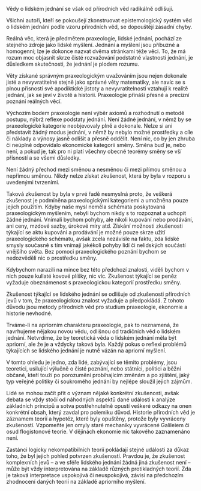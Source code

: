 Vědy o lidském jednání se však od přírodních věd radikálně odlišují.

Všichni autoři, kteří se pokoušejí zkonstruovat epistemologický systém věd o lidském jednání podle vzoru přírodních věd, se dopouštějí zásadní chyby.

Reálná věc, která je předmětem praxeologie, lidské jednání, pochází ze stejného zdroje jako lidské myšlení. Jednání a myšlení jsou příbuzné a homogenní; lze je dokonce nazvat dvěma stránkami téže věci. To, že má rozum moc objasnit skrze čisté rozvažování podstatné vlastnosti jednání, je důsledkem skutečnosti, že jednání je plodem rozumu.

Věty získané správným praxeologickým uvažováním jsou nejen dokonale jisté a nevyvratitelné stejně jako správné věty matematiky, ale navíc se s plnou přísností své apodiktické jistoty a nevyvratitelnosti vztahují k realitě jednání, jak se jeví v životě a historii. Praxeologie přináší přesné a precizní poznání reálných věcí.

Výchozím bodem praxeologie není výběr axiomů a rozhodnutí o metodě postupu, nýbrž reflexe podstaty jednání. Není žádné jednání, v němž by se praxeologické kategorie neobjevovaly plně a dokonale. Nelze si ani představit žádný modus jednání, v němž by nebylo možné prostředky a cíle či náklady a výnosy jasně odlišit a přesně oddělit. Není nic, co by jen zhruba či neúplně odpovídalo ekonomické kategorii směny. Směna buď je, nebo není, a pokud je, tak pro ni platí všechny obecné teorémy směny se vší přísností a se všemi důsledky.

Není žádný přechod mezi směnou a nesměnou či mezi přímou směnou a nepřímou směnou. Nikdy nelze získat zkušenost, která by byla v rozporu s uvedenými tvrzeními.

Taková zkušenost by byla v prvé řadě nesmyslná proto, že veškerá zkušenost je podmíněna praxeologickými kategoriemi a umožněna pouze jejich použitím. Kdyby naše mysl neměla schémata poskytovaná praxeologickým myšlením, nebyli bychom nikdy s to rozpoznat a uchopit žádné jednání. Vnímali bychom pohyby, ale nikoli kupování nebo prodávání, ani ceny, mzdové sazby, úrokové míry atd. Získání možnosti zkušenosti týkající se aktu kupování a prodávání je možné pouze skrze užití praxeologického schématu, avšak zcela nezávisle na faktu, zda lidské smysly současně s tím vnímají jakékoli pohyby lidí či nelidských součástí vnějšího světa. Bez pomoci praxeologického poznání bychom se nedozvěděli nic o prostředku směny.

Kdybychom narazili na mince bez této předchozí znalosti, viděli bychom v nich pouze kullaté kovové plíšky, nic víc. Zkušenost týkající se peněz vyžaduje obeznámenost s praxeologickou kategorií prostředku směny.

Zkušenost týkající se lidského jednání se odlišuje od zkušenosti přírodních jevů v tom, že praxeologickou znalost vyžaduje a předpokládá. Z tohoto důvodu jsou metody přírodních věd pro studium praxeologie, ekonomie a historie nevhodné.

Trváme-li na apriorním charakteru praxeologie, pak to neznamená, že navrhujeme nějakou novou vědu, odlišnou od tradičních věd o lidském jednání. Netvrdíme, že by teoretická věda o lidském jednání měla být apriorní, ale že je a vždycky taková byla. Každý pokus o reflexi problémů týkajících se lidského jednání je nutně vázán na apriorní myšlení.

V tomto ohledu je jedno, zda lidé, zabývající se těmito problémy, jsou teoretici, usilující výlučně o čisté poznání, nebo státníci, politici a běžní občané, kteří touží po porozumění probíhajícím změnám a po zjištění, jaký typ veřejné politiky či soukromého jednání by nejlépe sloužil jejich zájmům.

Lidé se mohou začít přít o význam nějaké konkrétní zkušenosti, avšak debata se vždy stočí od náhodných aspektů dané události k analýze základních principů a sotva postřehnutelně opustí veškeré odkazy na onen konkrétní obsah, který zavdal pro polemiku důvod. Historie přírodních věd je záznamem teorií a hypotéz, které byly opuštěny, protože byly vyvráceny zkušeností. Vzpomeňte jen omyly staré mechaniky vyvrácené Galileiem či osud flogistonové teorie. V dějinách ekonomie nic takového zaznamenáno není.

Zastánci logicky nekompatibilních teorií pokládají stejné události za důkaz toho, že byl jejich pohled potvrzen zkušeností. Pravdou je, že zkušenost komplexních jevů – a ve sféře lidského jednání žádná jiná zkušenost není – může být vždy interpretována na základě různých protikladných teorií. Zda je taková interpretace uspokojivá či neuspokojivá, závisí na předchozím zhodnocení daných teorií na základě apriorního myšlení.